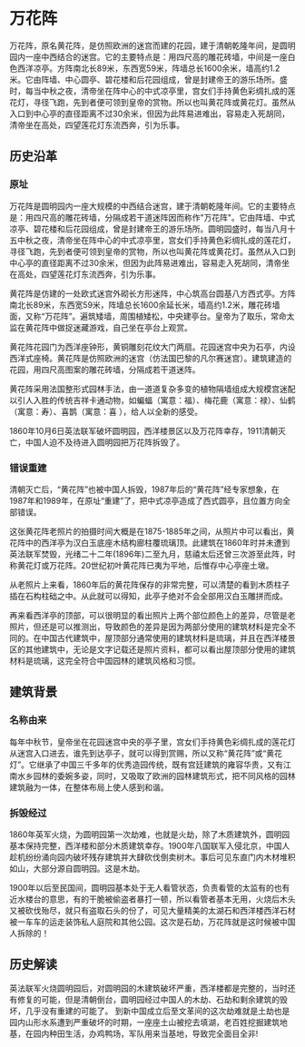# 万花阵

万花阵，原名黄花阵，是仿照欧洲的迷宫而建的花园，建于清朝乾隆年间，是圆明园内一座中西结合的迷宫。它的主要特点是：用四尺高的雕花砖墙，中间是一座白色西洋凉亭。方阵南北长89米，东西宽59米，阵墙总长1600余米，墙高约1.2米。它由阵墙、中心圆亭、碧花楼和后花园组成，曾是封建帝王的游乐场所。盛时，每当中秋之夜，清帝坐在阵中心的中式凉亭里，宫女们手持黄色彩绸扎成的莲花灯，寻径飞跑，先到者便可领到皇帝的赏物。所以也叫黄花阵或黄花灯。虽然从入口到中心亭的直径距离不过30余米，但因为此阵易进难出，容易走入死胡同，清帝坐在高处，四望莲花灯东流西奔，引为乐事。

## 历史沿革

### 原址

万花阵是圆明园内一座大规模的中西结合迷宫，建于清朝乾隆年间。它的主要特点是：用四尺高的雕花砖墙，分隔成若干道迷阵因而称作"万花阵"。它由阵墙、中式凉亭、碧花楼和后花园组成，曾是封建帝王的游乐场所。圆明园盛时，每当八月十五中秋之夜，清帝坐在阵中心的中式凉亭里，宫女们手持黄色彩绸扎成的莲花灯，寻径飞跑，先到者便可领到皇帝的赏物，所以也叫黄花阵或黄花灯。虽然从入口到中心亭的直径距离不过30余米，但因为此阵易进难出，容易走入死胡同，清帝坐在高处，四望莲花灯东流西奔，引为乐事。

黄花阵是仿建的一处欧式迷宫外砌长方形迷阵，中心筑高台圆基八方西式亭。方阵南北长89米，东西宽59米，阵墙总长1600余延长米，墙高约1.2米，雕花砖墙面，又称“万花阵”。遍筑矮墙，周围植矮松，中央建亭台。皇帝为了取乐，常命太监在黄花阵中做捉迷藏游戏，自己坐在亭台上观赏。

黄花阵花园门为西洋座钟形，黄铜雕刻花纹大门两扇。花园迷宫中央为石亭，内设西洋式座椅。黄花阵是仿照欧洲的迷宫（仿法国巴黎的凡尔赛迷宫）。建筑建造的花园，用四尺高图案的雕花砖墙，分隔成若干道迷阵。

黄花阵采用法国整形式园林手法，由一道道复杂多变的植物隔墙组成大规模宫迷配以引人入胜的传统吉祥卡通动物，如蝙蝠（寓意：福）、梅花鹿（寓意：禄）、仙鹤（寓意：寿）、喜鹊（寓意：喜 ），给人以全新的感受。

1860年10月6日英法联军破坏圆明园，西洋楼景区以及万花阵幸存，1911清朝灭亡，中国人迫不及待进入圆明园把万花阵拆毁了。

### 错误重建

清朝灭亡后，“黄花阵”也被中国人拆毁，1987年后的“黄花阵”经专家想象，在1987年和1989年，在原址“重建”了，把中式凉亭造成了西式圆亭，且位置方向全部错误。

这张黄花阵老照片的拍摄时间大概是在1875-1885年之间，从照片中可以看出，黄花阵中的西洋亭为汉白玉底座木结构廊柱覆琉璃顶。此建筑在1860年时并未遭到英法联军焚毁，光绪二十二年(1896年)二至九月，慈禧太后还曾三次游至此阵，时称黄花灯或万花阵。20世纪初叶黄花阵已夷为平地，后惟存中心亭座土墩。

从老照片上来看，1860年后的黄花阵保存的非常完整，可以清楚的看到木质柱子插在石构柱础之中。从此就可以得知，此亭子绝对不会全部用汉白玉雕拼而成。

再来看西洋亭的顶部，可以很明显的看出照片上两个部位颜色上的差异，尽管是老照片，但还是可以推测出，导致颜色的差异是因为两部分使用的建筑材料是完全不同的。在中国古代建筑中，屋顶部分通常使用的建筑材料是琉璃，并且在西洋楼景区的其他建筑中，无论是文字记载还是照片资料，都可以看出屋顶部分使用的建筑材料是琉璃，这完全符合中国园林的建筑风格和习惯。

## 建筑背景

### 名称由来

每年中秋节，皇帝坐在花园迷宫中央的亭子里，宫女们手持黄色彩绸扎成的莲花灯从迷宫入口进去，谁先到达亭子，就可以得到赏赐，所以又称“黄花阵”或“黄花灯”。它继承了中国三千多年的优秀造园传统，既有宫廷建筑的雍容华贵，又有江南水乡园林的委婉多姿，同时，又吸取了欧洲的园林建筑形式，把不同风格的园林建筑融为一体，在整体布局上使人感到和谐。

### 拆毁经过

1860年英军火烧，为圆明园第一次劫难，也就是火劫，除了木质建筑外，圆明园基本保持完整，西洋楼和部分木质建筑幸存。1900年八国联军入侵北京，中国人趁机纷纷涌向园内破坏残存建筑并大肆砍伐倒卖树木。事后可见东直门内木材堆积如山，大部分源自圆明园。这是木劫。

1900年以后至民国间，圆明园基本处于无人看管状态，负责看管的太监有的也有近水楼台的意思，有的干脆被偷盗者暴打一顿，所以看管者基本无用，火烧后木头又被砍伐殆尽，就只有盗取石头的份了，可见大量精美的太湖石和西洋楼西洋石材被一车车的运走装饰私人庭院和其他公园。这次是石劫，万花阵就是这时候被中国人拆除的！

## 历史解读

英法联军火烧圆明园后，对圆明园的木建筑破坏严重，西洋楼都是完整的，当时还有修复的可能，但是清朝倒台，圆明园经过中国人的木劫、石劫和剩余建筑的毁坏，几乎没有重建的可能了。 到新中国成立后至文革间的这次劫难就是土劫也是园内山形水系遭到严重破坏的时期，一座座土山被挖去填湖，老百姓挖掘建筑地基，在园内种田生活，办鸡鸭场，军队用来当基地，导致完全面目全非!